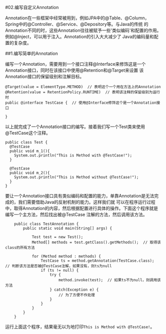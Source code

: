 #02.编写自定义Annotation

Annotation在一些框架中经常被用到，例如JPA中的@Table、@Column，Spring中的@Controller、@Service、@Depository等。与Java的传统
的Annotation不同的时，这些Annotation往往被赋予一些'类似编码'和配置的作用。例如@Inject，可以用于注入。Annotation的引入大大减少了
Java的编码量和配置的复杂度。

##1.编写简单的Annotation

编写一个Annotation，需要用到一个接口注释@Interface来修饰这是一个Annotation接口，同时在该接口中使用@Retention和@Target来设置
该Annotation接口的保留级别和注解目标。
  
    @Target(value = ElementType.METHOD)  // 表明这个一个用在方法上的Annotation
    @Retention(value = RetentionPolicy.RUNTIME)  // 表明该注释的保留级别为运行时
    public @interface TestCase {  // 使用@Interface修饰这个是一个Annotation接口

    }

以上就完成了一个Annotation接口的编写。接着我们写一个Test类来使用@TestCase这个注释。

    public class Test {
      @TestCase
      public void m_1(){
      	System.out.println("This is Method with @TestCase!");
      }
      
      @TestCase
      public void m_2(){
      	System.out.println("This is Method without @TestCase!");
      }
    }

  

要让一个Annotation接口具有类似编码和配置的能力，单靠Annotation是无法完成的，我们需要借助Java的反射机制的能力。这样我们就
可以在程序运行过程中，取得Annotation的内容，然后根据配置进行具体的操作。下面这个程序就是编写一个主方法，然后找出被@TestCase
注解的方法，然后调用该方法。

		public class TestAnnotation {
			public static void main(String[] args) {
		
				Test test = new Test();
				Method[] methods = test.getClass().getMethods();  // 取得该class的所有方法
		
				for (Method method : methods) {
					TestCase ts = method.getAnnotation(TestCase.class);  // 判断该方法是否被@TestCase注解，如果没有，则ts为null
					if (ts != null) {
						try {
							method.invoke(test);  // 如果ts不为null，则调用该方法
						} catch(Exception e) {
							// 为了方便不作处理
						}
					}
				}
			}
		}
		
运行上面这个程序，结果毫无以为地打印`This is Method with @TestCase!`。

























